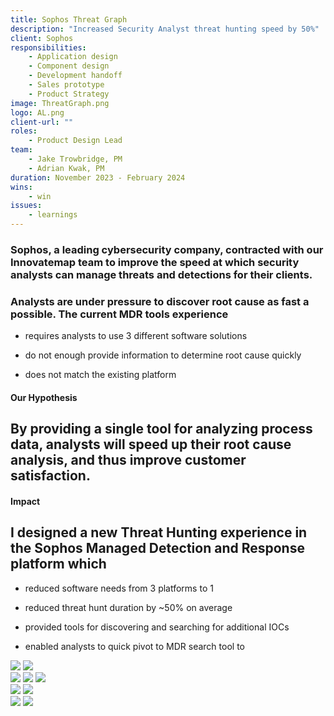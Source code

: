 ```yaml
---
title: Sophos Threat Graph
description: "Increased Security Analyst threat hunting speed by 50%"
client: Sophos
responsibilities:
    - Application design
    - Component design
    - Development handoff
    - Sales prototype
    - Product Strategy
image: ThreatGraph.png
logo: AL.png
client-url: ""
roles: 
    - Product Design Lead
team: 
    - Jake Trowbridge, PM
    - Adrian Kwak, PM
duration: November 2023 - February 2024
wins: 
    - win
issues:
    - learnings
---
```


<section>

### Sophos, a leading cybersecurity company, contracted with our Innovatemap team to improve the speed at which security analysts can manage threats and detections for their clients.

### Analysts are under pressure to discover root cause as fast a possible. The current MDR tools experience 
- requires analysts to use 3 different software solutions

- do not enough provide information to determine root cause quickly

- does not match the existing platform 

</section>

<section>

#### Our Hypothesis 
## By providing a single tool for analyzing process data, analysts will speed up their root cause analysis, and thus improve customer satisfaction. 
</section>

<section>

#### Impact
## I designed a new Threat Hunting experience in the Sophos Managed Detection and Response platform which
- reduced software needs from 3 platforms to 1 

- reduced threat hunt duration by ~50% on average

- provided tools for discovering and searching for additional IOCs

- enabled analysts to quick pivot to MDR search tool to 

</section>

<img src="/assets/projects/sophos/ProcessTree.png" data-zoomable />

<img src="/assets/projects/sophos/CmdLine.png" data-zoomable />



<div class="image-grid">
    <div class="column">
        <img src="/assets/projects/sophos/ProcessTree.png" data-zoomable />
        <img src="/assets/projects/moab/anatomy.svg" data-zoomable />
        <img src="/assets/projects/moab/button-layout.svg" data-zoomable />
    </div>
    <div class="column">
        <img src="/assets/projects/moab/cards.svg" data-zoomable />
        <img src="https://placehold.co/600x400" data-zoomable />        
    </div>
    <div class="column">
        <img src="https://placehold.co/600x400" data-zoomable />
        <img src="https://placehold.co/600x400" data-zoomable />
    </div>
</div>
</section>
